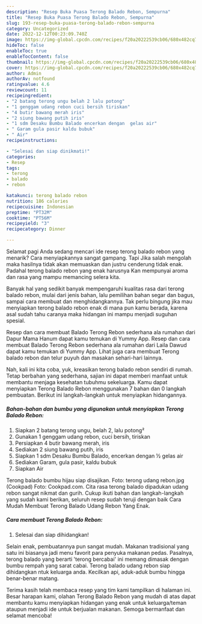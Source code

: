 ```yaml
---
description: "Resep Buka Puasa Terong Balado Rebon, Sempurna"
title: "Resep Buka Puasa Terong Balado Rebon, Sempurna"
slug: 193-resep-buka-puasa-terong-balado-rebon-sempurna
category: Uncategorized
date: 2022-12-12T00:23:09.740Z
image: https://img-global.cpcdn.com/recipes/f20a20222539cb06/680x482cq70/terong-balado-rebon-foto-resep-utama.jpg
hideToc: false
enableToc: true
enableTocContent: false
thumbnail: https://img-global.cpcdn.com/recipes/f20a20222539cb06/680x482cq70/terong-balado-rebon-foto-resep-utama.jpg
cover: https://img-global.cpcdn.com/recipes/f20a20222539cb06/680x482cq70/terong-balado-rebon-foto-resep-utama.jpg
author: Admin
authorAv: notfound
ratingvalue: 4.6
reviewcount: 11
recipeingredient:
- "2 batang terong ungu belah 2 lalu potong"
- "1 genggam udang rebon cuci bersih tiriskan"
- "4 butir bawang merah iris"
- "2 siung bawang putih iris"
- "1 sdm Desaku Bumbu Balado encerkan dengan  gelas air"
- " Garam gula pasir kaldu bubuk"
- " Air"
recipeinstructions:

- "Selesai dan siap dinikmati!"
categories:
- Resep
tags:
- terong
- balado
- rebon

katakunci: terong balado rebon 
nutrition: 186 calories
recipecuisine: Indonesian
preptime: "PT32M"
cooktime: "PT56M"
recipeyield: "3"
recipecategory: Dinner

---
```



Selamat pagi Anda sedang mencari ide resep terong balado rebon yang menarik? Cara menyiapkannya sangat gampang. Tapi Jika salah mengolah maka hasilnya tidak akan memuaskan dan justru cenderung tidak enak. Padahal terong balado rebon yang enak harusnya Kan mempunyai aroma dan rasa yang mampu memancing selera kita.


Banyak hal yang sedikit banyak mempengaruhi kualitas rasa dari terong balado rebon, mulai dari jenis bahan, lalu pemilihan bahan segar dan bagus, sampai cara membuat dan menghidangkannya. Tak perlu bingung jika mau menyiapkan terong balado rebon enak di mana pun kamu berada, karena asal sudah tahu caranya maka hidangan ini mampu menjadi suguhan spesial.

Resep dan cara membuat Balado Terong Rebon sederhana ala rumahan dari Dapur Mama Hanum dapat kamu temukan di Yummy App. Resep dan cara membuat Balado Terong Rebon sederhana ala rumahan dari Laila Dawud dapat kamu temukan di Yummy App. Lihat juga cara membuat Terong balado rebon dan telur puyuh dan masakan sehari-hari lainnya.


Nah, kali ini kita coba, yuk, kreasikan terong balado rebon sendiri di rumah. Tetap berbahan yang sederhana, sajian ini dapat memberi manfaat untuk membantu menjaga kesehatan tubuhmu sekeluarga. Kamu dapat menyiapkan Terong Balado Rebon menggunakan 7 bahan dan 0 langkah pembuatan. Berikut ini langkah-langkah untuk menyiapkan hidangannya.

<!--inarticleads1-->

##### Bahan-bahan dan bumbu yang digunakan untuk menyiapkan Terong Balado Rebon:

1. Siapkan 2 batang terong ungu, belah 2, lalu potong²
1. Gunakan 1 genggam udang rebon, cuci bersih, tiriskan
1. Persiapkan 4 butir bawang merah, iris
1. Sediakan 2 siung bawang putih, iris
1. Siapkan 1 sdm Desaku Bumbu Balado, encerkan dengan ½ gelas air
1. Sediakan  Garam, gula pasir, kaldu bubuk
1. Siapkan  Air


Terong balado bumbu hijau siap disajikan. Foto: terong udang rebon.jpg (Cookpad) Foto: Cookpad.com. Cita rasa terong balado dipadukan udang rebon sangat nikmat dan gurih. Cukup ikuti bahan dan langkah-langkah yang sudah kami berikan, seluruh resep sudah teruji dengan baik Cara Mudah Membuat Terong Balado Udang Rebon Yang Enak. 

<!--inarticleads2-->

##### Cara membuat Terong Balado Rebon:


1. Selesai dan siap dihidangkan!

Selain enak, pembuatannya pun sangat mudah. Makanan tradisional yang satu ini biasanya jadi menu favorit para penyuka makanan pedas. Pasalnya, terong balado yang berarti &#39;terong bercabai&#39; ini memang dimasak dengan bumbu rempah yang sarat cabai. Terong balado udang rebon siap dihidangkan ntuk keluarga anda. Kecilkan api, aduk-aduk bumbu hingga benar-benar matang. 

Terima kasih telah membaca resep yang tim kami tampilkan di halaman ini. Besar harapan kami, olahan Terong Balado Rebon yang mudah di atas dapat membantu kamu menyiapkan hidangan yang enak untuk keluarga/teman ataupun menjadi ide untuk berjualan makanan. Semoga bermanfaat dan selamat mencoba!
